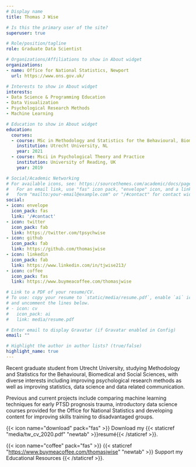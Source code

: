```yaml
---
# Display name
title: Thomas J Wise

# Is this the primary user of the site?
superuser: true

# Role/position/tagline
role: Graduate Data Scientist

# Organizations/Affiliations to show in About widget
organizations:
- name: Office for National Statistics, Newport
  url: https://www.ons.gov.uk/

# Interests to show in About widget
interests:
- Data Science & Programming Education
- Data Visualization
- Psychological Research Methods
- Machine Learning 

# Education to show in About widget
education:
  courses:
  - course: MSc in Methodology and Statistics for the Behavioural, Biomedical and Social Sciences 
    institution: Utrecht University, NL
    year: 2021
  - course: Msci in Psychological Theory and Practice
    institution: University of Reading, UK
    year: 2019

# Social/Academic Networking
# For available icons, see: https://sourcethemes.com/academic/docs/page-builder/#icons
#   For an email link, use "fas" icon pack, "envelope" icon, and a link in the
#   form "mailto:your-email@example.com" or "/#contact" for contact widget.
social:
- icon: envelope
  icon_pack: fas
  link: '/#contact'
- icon: twitter
  icon_pack: fab
  link: https://twitter.com/tpsychwise
- icon: github
  icon_pack: fab
  link: https://github.com/thomasjwise
- icon: linkedin
  icon_pack: fab
  link: https://www.linkedin.com/in/tjwise213/
- icon: coffee
  icon_pack: fas
  link: https://www.buymeacoffee.com/thomasjwise

# Link to a PDF of your resume/CV.
# To use: copy your resume to `static/media/resume.pdf`, enable `ai` icons in `params.toml`, 
# and uncomment the lines below.
# - icon: cv
#   icon_pack: ai
#   link: media/resume.pdf

# Enter email to display Gravatar (if Gravatar enabled in Config)
email: ""

# Highlight the author in author lists? (true/false)
highlight_name: true
---
```


Recent graduate student from Utrecht University, studying Methodology and Statistics for the Behavioural, Biomedical and Social Sciences, with diverse interests including improving psychological research methods as well as improving statistics, data science and data related communication. 

Previous and current projects include comparing machine learning techniques for early PTSD prognosis trauma, introductory data science courses provided for the Office for National Statistics and developing content for improving skills training to disadvantaged groups.

{{< icon name="download" pack="fas" >}} Download my {{< staticref "media/tw_cv_2020.pdf" "newtab" >}}resumé{{< /staticref >}}.

{{< icon name="coffee" pack="fas" >}} {{< staticref "https://www.buymeacoffee.com/thomasjwise" "newtab" >}} Support my Educational Resources {{< /staticref >}}.

